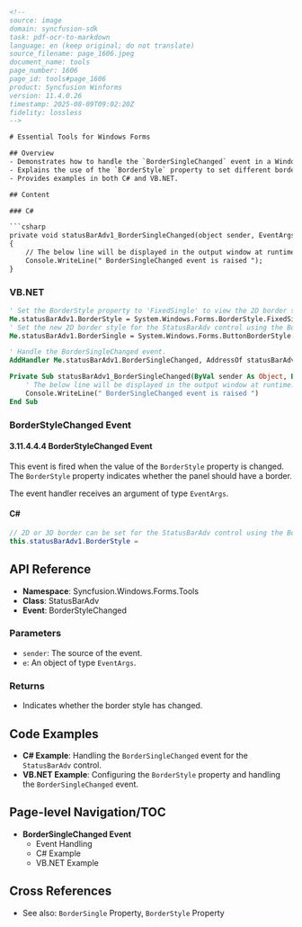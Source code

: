 ```html
<!-- 
source: image
domain: syncfusion-sdk
task: pdf-ocr-to-markdown
language: en (keep original; do not translate)
source_filename: page_1606.jpeg
document_name: tools
page_number: 1606
page_id: tools#page_1606
product: Syncfusion Winforms
version: 11.4.0.26
timestamp: 2025-08-09T09:02:20Z
fidelity: lossless
-->

# Essential Tools for Windows Forms

## Overview
- Demonstrates how to handle the `BorderSingleChanged` event in a Windows Forms application.
- Explains the use of the `BorderStyle` property to set different border styles for the `StatusBarAdv` control.
- Provides examples in both C# and VB.NET.

## Content

### C#

```csharp
private void statusBarAdv1_BorderSingleChanged(object sender, EventArgs e)
{
    // The below line will be displayed in the output window at runtime.
    Console.WriteLine(" BorderSingleChanged event is raised ");
}
```

### VB.NET

```vb
' Set the BorderStyle property to 'FixedSingle' to view the 2D border style.
Me.statusBarAdv1.BorderStyle = System.Windows.Forms.BorderStyle.FixedSingle
' Set the new 2D border style for the StatusBarAdv control using the BorderStyle property.
Me.statusBarAdv1.BorderSingle = System.Windows.Forms.ButtonBorderStyle.Dotted

' Handle the BorderSingleChanged event.
AddHandler Me.statusBarAdv1.BorderSingleChanged, AddressOf statusBarAdv1_BorderSingleChanged

Private Sub statusBarAdv1_BorderSingleChanged(ByVal sender As Object, ByVal e As EventArgs)
    ' The below line will be displayed in the output window at runtime.
    Console.WriteLine(" BorderSingleChanged event is raised ")
End Sub
```

### BorderStyleChanged Event
#### 3.11.4.4.4 BorderStyleChanged Event

This event is fired when the value of the `BorderStyle` property is changed. The `BorderStyle` property indicates whether the panel should have a border.

The event handler receives an argument of type `EventArgs`.

#### C#
```csharp
// 2D or 3D border can be set for the StatusBarAdv control using the BorderStyle property. The StatusBarAdv control can also be displayed borderless using this property.
this.statusBarAdv1.BorderStyle =
```

## API Reference

- **Namespace**: Syncfusion.Windows.Forms.Tools
- **Class**: StatusBarAdv
- **Event**: BorderStyleChanged

### Parameters
- `sender`: The source of the event.
- `e`: An object of type `EventArgs`.

### Returns
- Indicates whether the border style has changed.

## Code Examples

- **C# Example**: Handling the `BorderSingleChanged` event for the `StatusBarAdv` control.
- **VB.NET Example**: Configuring the `BorderStyle` property and handling the `BorderSingleChanged` event.

## Page-level Navigation/TOC
- **BorderSingleChanged Event**
  - Event Handling
  - C# Example
  - VB.NET Example

## Cross References
- See also: `BorderSingle` Property, `BorderStyle` Property

<!-- tags: [windows forms, statusbaradv, event handling, borderstyle, syncfusion windows forms] keywords: [borderstylechanged, borderstyle, bordersingle, statusbaradv, eventhandler, windowsforms] -->
```